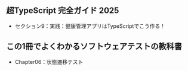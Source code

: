 ## 超TypeScript 完全ガイド 2025
- セクション9：実践：健康管理アプリはTypeScriptでこう作る！

## この1冊でよくわかるソフトウェアテストの教科書
- Chapter06：状態遷移テスト